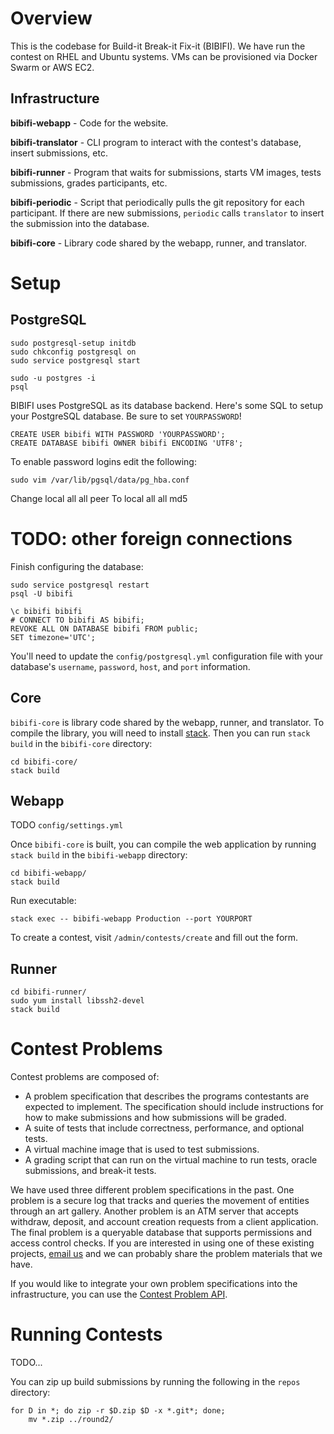 Overview
========

This is the codebase for Build-it Break-it Fix-it (BIBIFI). 
We have run the contest on RHEL and Ubuntu systems. 
VMs can be provisioned via Docker Swarm or AWS EC2. 

Infrastructure
--------------

__bibifi-webapp__ - Code for the website. 

__bibifi-translator__ - CLI program to interact with the contest's database, insert submissions, etc.

__bibifi-runner__ - Program that waits for submissions, starts VM images, tests submissions, grades participants, etc.

__bibifi-periodic__ - Script that periodically pulls the git repository for each participant. If there are new submissions, `periodic` calls `translator` to insert the submission into the database.

__bibifi-core__ - Library code shared by the webapp, runner, and translator.


Setup
=====

PostgreSQL
----------

	sudo postgresql-setup initdb
	sudo chkconfig postgresql on
	sudo service postgresql start

	sudo -u postgres -i
	psql


BIBIFI uses PostgreSQL as its database backend. 
Here's some SQL to setup your PostgreSQL database. Be sure to set `YOURPASSWORD`!

	CREATE USER bibifi WITH PASSWORD 'YOURPASSWORD';
	CREATE DATABASE bibifi OWNER bibifi ENCODING 'UTF8';

To enable password logins edit the following:

	sudo vim /var/lib/pgsql/data/pg_hba.conf

Change
	local  all      all          peer
To
	local  all      all          md5 
# TODO: other foreign connections

Finish configuring the database:

	sudo service postgresql restart
	psql -U bibifi

	\c bibifi bibifi
	# CONNECT TO bibifi AS bibifi;
	REVOKE ALL ON DATABASE bibifi FROM public;
	SET timezone='UTC';

You'll need to update the `config/postgresql.yml` configuration file with your database's `username`, `password`, `host`, and `port` information.

Core
----

`bibifi-core` is library code shared by the webapp, runner, and translator.
To compile the library, you will need to install [stack](https://haskellstack.org). 
Then you can run `stack build` in the `bibifi-core` directory:

	cd bibifi-core/
	stack build

Webapp
------

TODO `config/settings.yml`

Once `bibifi-core` is built, you can compile the web application by running `stack build` in the `bibifi-webapp` directory:

	cd bibifi-webapp/
	stack build

Run executable:

	stack exec -- bibifi-webapp Production --port YOURPORT

To create a contest, visit `/admin/contests/create` and fill out the form. 

Runner
------

	cd bibifi-runner/
	sudo yum install libssh2-devel
	stack build

Contest Problems
================

Contest problems are composed of:

- A problem specification that describes the programs contestants are expected to implement. The specification should include instructions for how to make submissions and how submissions will be graded. 
- A suite of tests that include correctness, performance, and optional tests. 
- A virtual machine image that is used to test submissions. 
- A grading script that can run on the virtual machine to run tests, oracle submissions, and break-it tests.

We have used three different problem specifications in the past.
One problem is a secure log that tracks and queries the movement of entities through an art gallery.
Another problem is an ATM server that accepts withdraw, deposit, and account creation requests from a client application.
The final problem is a queryable database that supports permissions and access control checks.
If you are interested in using one of these existing projects, [email us](mailto:info@builditbreakit.org) and we can probably share the problem materials that we have.

If you would like to integrate your own problem specifications into the infrastructure, you can use the [Contest Problem API](docs/API.md). 

Running Contests
================

TODO...

You can zip up build submissions by running the following in the `repos` directory:

    for D in *; do zip -r $D.zip $D -x *.git*; done;
		mv *.zip ../round2/

